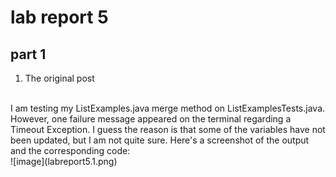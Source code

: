 # lab report 5
## part 1 
1. The original post<br>
<br>
I am testing my ListExamples.java merge method on ListExamplesTests.java. However, one failure message appeared on the terminal regarding a Timeout Exception. I guess the reason is that some of the variables have not been updated, but I
am not quite sure. Here's a screenshot of the output and the corresponding code: <br>
![image](labreport5.1.png)<br>

